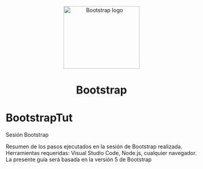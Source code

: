 <p align="center">
  <a href="https://getbootstrap.com/">
    <img src="https://getbootstrap.com/docs/5.1/assets/brand/bootstrap-logo-shadow.png" alt="Bootstrap logo" width="200" height="165">
  </a>
</p>

<h1 align="center">Bootstrap</h1>

# BootstrapTut
Sesión Bootstrap

Resumen de los pasos ejecutados en la sesión de Bootstrap realizada.
<br>
Herramientas requeridas: Visual Studio Code, Node.js, cualquier navegador.
<br>
La presente guía será basada en la versión 5 de Bootstrap
